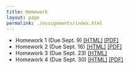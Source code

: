 ```yaml
---
title: Homework
layout: page
permalink: ./assignments/index.html
---
```


* Homework 1 (Due Sept. 9) [[HTML]](./homework1.html) [[PDF]](./homework1.pdf)
* Homework 2 (Due Sept. 16) [[HTML]](./homework2.html) [[PDF]](./homework2.pdf)
* Homework 3 (Due Sept. 23) [[HTML]](./homework3.html)
* Homework 4 (Due Sept. 30) [[HTML]](./homework4.html) [[PDF]](./homework4.pdf)
